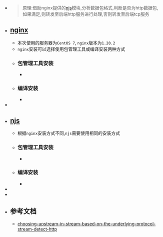 - > 原理:借助nginx提供的[njs](https://nginx.org/en/docs/njs/install.html)模块,分析数据包格式,判断是否为http数据包,如果满足,则转发至后端http服务进行处理,否则转发至后端tcp服务
- ## [nginx](https://nginx.org/en/download.html)
	- 本次使用的服务器为`CentOS 7`, `nginx`版本为`1.20.2`
	- `nginx`安装可以选择使用包管理工具或编译安装两种方式
	- ### 包管理工具安装
		-
	- ### 编译安装
		-
-
- ## [njs](https://nginx.org/en/docs/njs/install.html)
	- 根据`nginx`安装方式不同,`njs`需要使用相同的安装方式
	- ### 包管理工具安装
		-
	- ### 编译安装
		-
-
-
- ## 参考文档
	- [choosing-upstream-in-stream-based-on-the-underlying-protocol-stream-detect-http](https://github.com/nginx/njs-examples#choosing-upstream-in-stream-based-on-the-underlying-protocol-stream-detect-http)